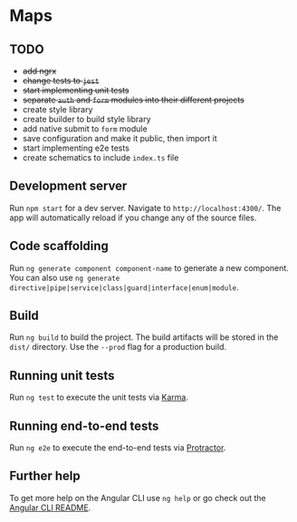 # Maps

## TODO
- ~~add ngrx~~
- ~~change tests to `jest`~~
- ~~start implementing unit tests~~
- ~~separate `auth` and `form` modules into their different projects~~
- create style library
- create builder to build style library
- add native submit to `form` module
- save configuration and make it public, then import it
- start implementing e2e tests
- create schematics to include `index.ts` file

## Development server

Run `npm start` for a dev server. Navigate to `http://localhost:4300/`. The app will automatically reload if you change any of the source files.

## Code scaffolding

Run `ng generate component component-name` to generate a new component. You can also use `ng generate directive|pipe|service|class|guard|interface|enum|module`.

## Build

Run `ng build` to build the project. The build artifacts will be stored in the `dist/` directory. Use the `--prod` flag for a production build.

## Running unit tests

Run `ng test` to execute the unit tests via [Karma](https://karma-runner.github.io).

## Running end-to-end tests

Run `ng e2e` to execute the end-to-end tests via [Protractor](http://www.protractortest.org/).

## Further help

To get more help on the Angular CLI use `ng help` or go check out the [Angular CLI README](https://github.com/angular/angular-cli/blob/master/README.md).
